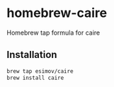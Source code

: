 # homebrew-caire

Homebrew tap formula for caire

## Installation

```bash
brew tap esimov/caire
brew install caire
```